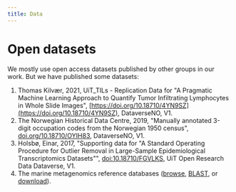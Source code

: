 ```yaml
---
title: Data
---
```


# Open datasets

We mostly use open access datasets published by other groups in our work. But we have published some datasets:
1. Thomas Kilvær, 2021, UiT_TILs - Replication Data for "A Pragmatic Machine Learning Approach to Quantify Tumor Infiltrating Lymphocytes in Whole Slide Images", [https://doi.org/10.18710/4YN9SZ](https://doi.org/10.18710/4YN9SZ), DataverseNO, V1.
2. The Norwegian Historical Data Centre, 2019, "Manually annotated 3-digit occupation codes from the Norwegian 1950 census", [doi.org/10.18710/OYIH83](https://doi.org/10.18710/OYIH83), DataverseNO, V1. 
3. Holsbø, Einar, 2017, "Supporting data for "A Standard Operating Procedure for Outlier Removal in Large-Sample Epidemiological Transcriptomics Datasets"", [doi:10.18710/FGVLKS](http://dx.doi.org/10.18710/FGVLKS), UiT Open Research Data Dataverse, V1.
4. The marine metagenomics reference databases ([browse](https://mmp.sfb.uit.no/databases/),  [BLAST](https://mmp.sfb.uit.no/blast/), or [download](https://mmp.sfb.uit.no/public/databases/)).
